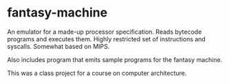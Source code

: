 # fantasy-machine

An emulator for a made-up processor specification. Reads bytecode programs and executes them. Highly restricted set of instructions and syscalls. Somewhat based on MIPS.

Also includes program that emits sample programs for the fantasy machine.

This was a class project for a course on computer architecture.
